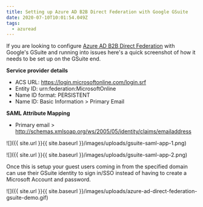 ```yaml
---
title: Setting up Azure AD B2B Direct Federation with Google GSuite
date: 2020-07-10T10:01:54.049Z
tags:
  - azuread
---
```

If you are looking to configure [Azure AD B2B Direct Federation](https://docs.microsoft.com/en-us/azure/active-directory/b2b/direct-federation) with Google's GSuite and running into issues here's a quick screenshot of how it needs to be set up on the GSuite end.

**Service provider details**
* ACS URL: https://login.microsoftonline.com/login.srf
* Entity ID: urn:federation:MicrosoftOnline
* Name ID format: PERSISTENT
* Name ID: Basic Information > Primary Email

**SAML Attribute Mapping**
* Primary email > http://schemas.xmlsoap.org/ws/2005/05/identity/claims/emailaddress

![]({{ site.url }}{{ site.baseurl }}/images/uploads/gsuite-saml-app-1.png)

![]({{ site.url }}{{ site.baseurl }}/images/uploads/gsuite-saml-app-2.png)

Once this is setup your guest users coming in from the specified domain can use their GSuite identity to sign in/SSO instead of having to create a Microsoft Account and password.

![]({{ site.url }}{{ site.baseurl }}/images/uploads/azure-ad-direct-federation-gsuite-demo.gif)